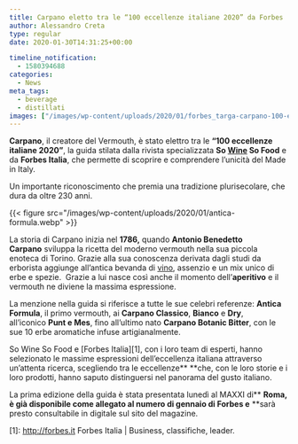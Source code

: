 ```yaml
---
title: Carpano eletto tra le “100 eccellenze italiane 2020” da Forbes
author: Alessandro Creta
type: regular
date: 2020-01-30T14:31:25+00:00

timeline_notification:
  - 1580394688
categories:
  - News
meta_tags:
  - beverage
  - distillati
images: ["/images/wp-content/uploads/2020/01/forbes_targa-carpano-100-eccellenze.webp"]
---
```

**Carpano**, il creatore del Vermouth, è stato elettro tra le **“100 eccellenze italiane 2020”**, la guida stilata dalla rivista specializzata **So <a href="https://aleepepe.com/2020/01/26/carlo-zucchetti-vino-tuscia/" target="_blank" rel="noreferrer noopener" aria-label=" (apre in una nuova scheda)">Wine</a> So Food** e da **Forbes Italia**, che permette di scoprire e comprendere l’unicità del Made in Italy. 

Un importante riconoscimento che premia una tradizione plurisecolare, che dura da oltre 230 anni.


{{< figure src="/images/wp-content/uploads/2020/01/antica-formula.webp" >}}


La storia di Carpano inizia nel **1786,** quando **Antonio Benedetto Carpano** sviluppa la ricetta del moderno vermouth nella sua piccola enoteca di Torino. Grazie alla sua conoscenza derivata dagli studi da erborista aggiunge all’antica bevanda di <a href="https://aleepepe.com/2020/01/12/vini-zanchi/" target="_blank" rel="noreferrer noopener" aria-label=" (apre in una nuova scheda)">vino</a>, assenzio e un mix unico di erbe e spezie.  Grazie a lui nasce così anche il momento dell’**aperitivo** e il vermouth ne diviene la massima espressione.

La menzione nella guida si riferisce a tutte le sue celebri referenze:&nbsp;**Antica Formula**, il primo vermouth, ai&nbsp;**Carpano Classico**,&nbsp;**Bianco**&nbsp;e&nbsp;**Dry**, all’iconico&nbsp;**Punt e Mes**, fino all’ultimo nato&nbsp;**Carpano Botanic Bitter**, con le sue 10 erbe aromatiche infuse artigianalmente.&nbsp;

So Wine So Food e [Forbes Italia][1], con i loro team di esperti, hanno selezionato le massime espressioni dell’eccellenza italiana attraverso un’attenta ricerca, scegliendo tra le eccellenze**&nbsp;**che, con le loro storie e i loro prodotti, hanno saputo distinguersi nel panorama del gusto italiano.

La prima edizione della guida è stata presentata lunedì al MAXXI di**&nbsp;**Roma, è già disponibile come allegato al numero di gennaio di Forbes e**&nbsp;**sarà presto consultabile in digitale sul sito del magazine.

 [1]: http://forbes.it Forbes Italia | Business, classifiche, leader.